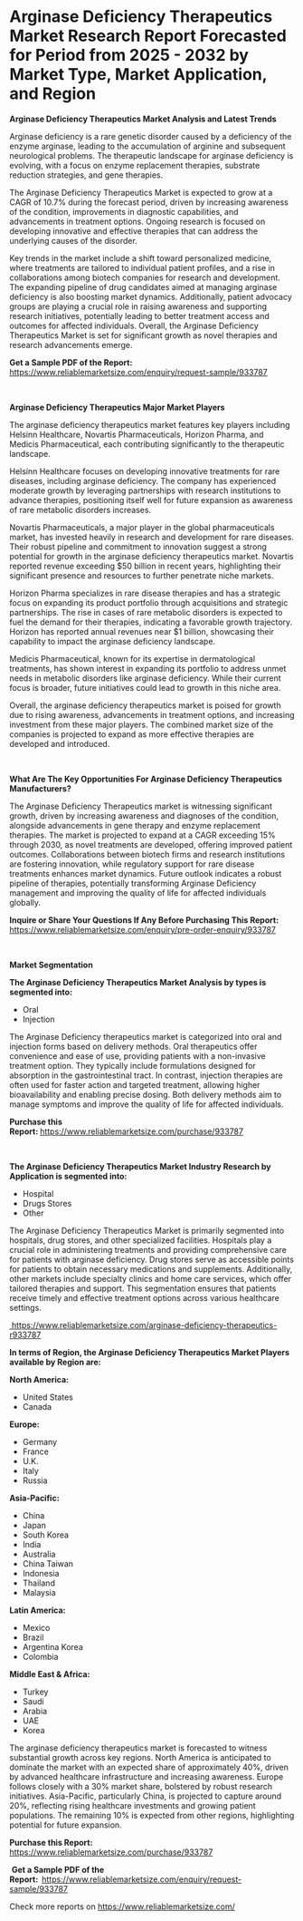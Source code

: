 <p><h1>Arginase Deficiency Therapeutics Market Research Report Forecasted for Period from 2025 -  2032 by Market Type, Market Application, and Region</h1></p><p><strong>Arginase Deficiency Therapeutics Market Analysis and Latest Trends</strong></p>
<p><p>Arginase deficiency is a rare genetic disorder caused by a deficiency of the enzyme arginase, leading to the accumulation of arginine and subsequent neurological problems. The therapeutic landscape for arginase deficiency is evolving, with a focus on enzyme replacement therapies, substrate reduction strategies, and gene therapies. </p><p>The Arginase Deficiency Therapeutics Market is expected to grow at a CAGR of 10.7% during the forecast period, driven by increasing awareness of the condition, improvements in diagnostic capabilities, and advancements in treatment options. Ongoing research is focused on developing innovative and effective therapies that can address the underlying causes of the disorder.</p><p>Key trends in the market include a shift toward personalized medicine, where treatments are tailored to individual patient profiles, and a rise in collaborations among biotech companies for research and development. The expanding pipeline of drug candidates aimed at managing arginase deficiency is also boosting market dynamics. Additionally, patient advocacy groups are playing a crucial role in raising awareness and supporting research initiatives, potentially leading to better treatment access and outcomes for affected individuals. Overall, the Arginase Deficiency Therapeutics Market is set for significant growth as novel therapies and research advancements emerge.</p></p>
<p><strong>Get a Sample PDF of the Report:&nbsp;</strong> <a href="https://www.reliablemarketsize.com/enquiry/request-sample/933787?utm_campaign=2593&utm_medium=2&utm_source=Github&utm_content=ia&utm_term=07032025&utm_id=arginase-deficiency-therapeutics">https://www.reliablemarketsize.com/enquiry/request-sample/933787</a></p>
<p>&nbsp;</p>
<p><strong>Arginase Deficiency Therapeutics Major Market Players</strong></p>
<p><p>The arginase deficiency therapeutics market features key players including Helsinn Healthcare, Novartis Pharmaceuticals, Horizon Pharma, and Medicis Pharmaceutical, each contributing significantly to the therapeutic landscape.</p><p>Helsinn Healthcare focuses on developing innovative treatments for rare diseases, including arginase deficiency. The company has experienced moderate growth by leveraging partnerships with research institutions to advance therapies, positioning itself well for future expansion as awareness of rare metabolic disorders increases.</p><p>Novartis Pharmaceuticals, a major player in the global pharmaceuticals market, has invested heavily in research and development for rare diseases. Their robust pipeline and commitment to innovation suggest a strong potential for growth in the arginase deficiency therapeutics market. Novartis reported revenue exceeding $50 billion in recent years, highlighting their significant presence and resources to further penetrate niche markets.</p><p>Horizon Pharma specializes in rare disease therapies and has a strategic focus on expanding its product portfolio through acquisitions and strategic partnerships. The rise in cases of rare metabolic disorders is expected to fuel the demand for their therapies, indicating a favorable growth trajectory. Horizon has reported annual revenues near $1 billion, showcasing their capability to impact the arginase deficiency landscape.</p><p>Medicis Pharmaceutical, known for its expertise in dermatological treatments, has shown interest in expanding its portfolio to address unmet needs in metabolic disorders like arginase deficiency. While their current focus is broader, future initiatives could lead to growth in this niche area.</p><p>Overall, the arginase deficiency therapeutics market is poised for growth due to rising awareness, advancements in treatment options, and increasing investment from these major players. The combined market size of the companies is projected to expand as more effective therapies are developed and introduced.</p></p>
<p>&nbsp;</p>
<p><strong>What Are The Key Opportunities For Arginase Deficiency Therapeutics Manufacturers?</strong></p>
<p><p>The Arginase Deficiency Therapeutics market is witnessing significant growth, driven by increasing awareness and diagnoses of the condition, alongside advancements in gene therapy and enzyme replacement therapies. The market is projected to expand at a CAGR exceeding 15% through 2030, as novel treatments are developed, offering improved patient outcomes. Collaborations between biotech firms and research institutions are fostering innovation, while regulatory support for rare disease treatments enhances market dynamics. Future outlook indicates a robust pipeline of therapies, potentially transforming Arginase Deficiency management and improving the quality of life for affected individuals globally.</p></p>
<p><strong>Inquire or Share Your Questions If Any Before Purchasing This Report:</strong> <a href="https://www.reliablemarketsize.com/enquiry/pre-order-enquiry/933787?utm_campaign=2593&utm_medium=2&utm_source=Github&utm_content=ia&utm_term=07032025&utm_id=arginase-deficiency-therapeutics">https://www.reliablemarketsize.com/enquiry/pre-order-enquiry/933787</a></p>
<p>&nbsp;</p>
<p><strong>Market Segmentation</strong></p>
<p><strong>The Arginase Deficiency Therapeutics Market Analysis by types is segmented into:</strong></p>
<p><ul><li>Oral</li><li>Injection</li></ul></p>
<p><p>The Arginase Deficiency therapeutics market is categorized into oral and injection forms based on delivery methods. Oral therapeutics offer convenience and ease of use, providing patients with a non-invasive treatment option. They typically include formulations designed for absorption in the gastrointestinal tract. In contrast, injection therapies are often used for faster action and targeted treatment, allowing higher bioavailability and enabling precise dosing. Both delivery methods aim to manage symptoms and improve the quality of life for affected individuals.</p></p>
<p><strong>Purchase this Report:&nbsp;</strong><a href="https://www.reliablemarketsize.com/purchase/933787?utm_campaign=2593&utm_medium=2&utm_source=Github&utm_content=ia&utm_term=07032025&utm_id=arginase-deficiency-therapeutics">https://www.reliablemarketsize.com/purchase/933787</a></p>
<p>&nbsp;</p>
<p><strong>The Arginase Deficiency Therapeutics Market Industry Research by Application is segmented into:</strong></p>
<p><ul><li>Hospital</li><li>Drugs Stores</li><li>Other</li></ul></p>
<p><p>The Arginase Deficiency Therapeutics Market is primarily segmented into hospitals, drug stores, and other specialized facilities. Hospitals play a crucial role in administering treatments and providing comprehensive care for patients with arginase deficiency. Drug stores serve as accessible points for patients to obtain necessary medications and supplements. Additionally, other markets include specialty clinics and home care services, which offer tailored therapies and support. This segmentation ensures that patients receive timely and effective treatment options across various healthcare settings.</p></p>
<p><a href="https://www.reliablemarketsize.com/arginase-deficiency-therapeutics-r933787?utm_campaign=2593&utm_medium=2&utm_source=Github&utm_content=ia&utm_term=07032025&utm_id=arginase-deficiency-therapeutics">&nbsp;https://www.reliablemarketsize.com/arginase-deficiency-therapeutics-r933787</a></p>
<p><strong>In terms of Region, the Arginase Deficiency Therapeutics Market Players available by Region are:</strong></p>
<p>
    <p> <strong> North America: </strong>
        <ul>
            <li>United States</li>
            <li>Canada</li>
        </ul>
        </p> 
    <p> <strong> Europe: </strong>
        <ul>
            <li>Germany</li>
            <li>France</li>
            <li>U.K.</li>
            <li>Italy</li>
            <li>Russia</li>
        </ul>
        </p> 
    <p> <strong> Asia-Pacific: </strong>
        <ul>
            <li>China</li>
            <li>Japan</li>
            <li>South Korea</li>
            <li>India</li>
            <li>Australia</li>
            <li>China Taiwan</li>
            <li>Indonesia</li>
            <li>Thailand</li>
            <li>Malaysia</li>
        </ul>
        </p> 
    <p> <strong> Latin America: </strong>
        <ul>
            <li>Mexico</li>
            <li>Brazil</li>
            <li>Argentina Korea</li>
            <li>Colombia</li>
        </ul>
        </p> 
    <p> <strong> Middle East & Africa: </strong>
        <ul>
            <li>Turkey</li>
            <li>Saudi</li>
            <li>Arabia</li>
            <li>UAE</li>
            <li>Korea</li>
        </ul>
    </p>
    </p>
<p><p>The arginase deficiency therapeutics market is forecasted to witness substantial growth across key regions. North America is anticipated to dominate the market with an expected share of approximately 40%, driven by advanced healthcare infrastructure and increasing awareness. Europe follows closely with a 30% market share, bolstered by robust research initiatives. Asia-Pacific, particularly China, is projected to capture around 20%, reflecting rising healthcare investments and growing patient populations. The remaining 10% is expected from other regions, highlighting potential for future expansion.</p></p>
<p><strong>Purchase this Report: </strong><a href="https://www.reliablemarketsize.com/purchase/933787?utm_campaign=2593&utm_medium=2&utm_source=Github&utm_content=ia&utm_term=07032025&utm_id=arginase-deficiency-therapeutics">https://www.reliablemarketsize.com/purchase/933787</a></p>
<p>&nbsp;<strong>Get a Sample PDF of the Report:&nbsp;&nbsp;</strong><a href="https://www.reliablemarketsize.com/enquiry/request-sample/933787?utm_campaign=2593&utm_medium=2&utm_source=Github&utm_content=ia&utm_term=07032025&utm_id=arginase-deficiency-therapeutics">https://www.reliablemarketsize.com/enquiry/request-sample/933787</a></p>
<p><strong></strong></p>
<p>Check more reports on <a href="https://www.reliablemarketsize.com/?utm_campaign=2593&utm_medium=2&utm_source=Github&utm_content=ia&utm_term=07032025&utm_id=arginase-deficiency-therapeutics">https://www.reliablemarketsize.com/</a></p>